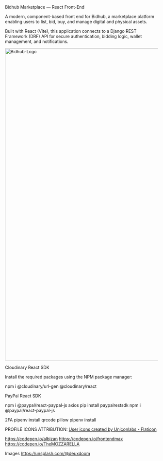 Bidhub Marketplace — React Front-End

A modern, component-based front end for Bidhub, a marketplace platform enabling users to list, bid, buy, and manage digital and physical assets.

Built with React (Vite), this application connects to a Django REST Framework (DRF) API for secure authentication, bidding logic, wallet management, and notifications.

<img width="1024" height="1024" alt="Bidhub-Logo" src="https://github.com/user-attachments/assets/68bd8cfc-004a-4f4d-9644-e0675dd7d3d1" />

Cloudinary React SDK 

Install the required packages using the NPM package manager:

npm i @cloudinary/url-gen @cloudinary/react

PayPal React SDK

npm i @paypal/react-paypal-js axios
pip install paypalrestsdk
npm i @paypal/react-paypal-js

2FA
pipenv install qrcode pillow
pipenv install

PROFILE ICONS ATTRIBUTION:
<a href="https://www.flaticon.com/free-icons/user" title="user icons">User icons created by Uniconlabs - Flaticon</a>

https://codepen.io/albizan
https://codepen.io/frontendmax
https://codepen.io/TheMOZZARELLA

Images
https://unsplash.com/@deuxdoom
